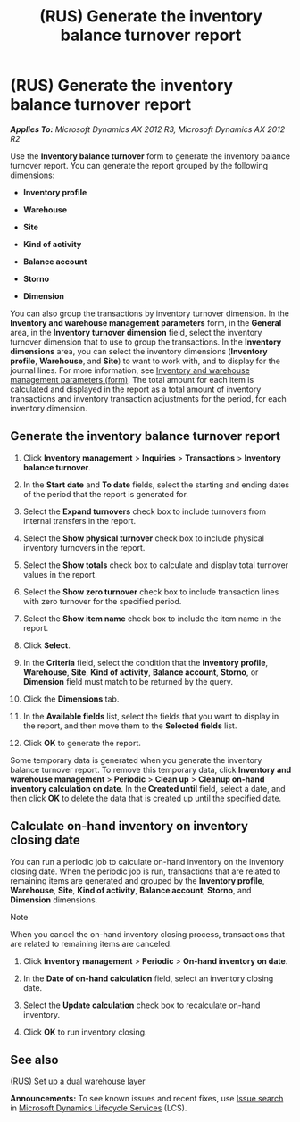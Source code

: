 ﻿---
title: (RUS) Generate the inventory balance turnover report
TOCTitle: (RUS) Generate the inventory balance turnover report
ms:assetid: c627af2e-4f93-4b4b-8e28-4dea032af299
ms:mtpsurl: https://technet.microsoft.com/en-us/library/Dn126127(v=AX.60)
ms:contentKeyID: 52075431
ms.date: 04/18/2014
mtps_version: v=AX.60
f1_keywords:
- warehouse
- trial balance
- generate trial balance
- warehouse trial balance
---

# (RUS) Generate the inventory balance turnover report 


_**Applies To:** Microsoft Dynamics AX 2012 R3, Microsoft Dynamics AX 2012 R2_

Use the **Inventory balance turnover** form to generate the inventory balance turnover report. You can generate the report grouped by the following dimensions:

  - **Inventory profile**

  - **Warehouse**

  - **Site**

  - **Kind of activity**

  - **Balance account**

  - **Storno**

  - **Dimension**

You can also group the transactions by inventory turnover dimension. In the **Inventory and warehouse management parameters** form, in the **General** area, in the **Inventory turnover dimension** field, select the inventory turnover dimension that to use to group the transactions. In the **Inventory dimensions** area, you can select the inventory dimensions (**Inventory profile**, **Warehouse**, and **Site**) to want to work with, and to display for the journal lines. For more information, see [Inventory and warehouse management parameters (form)](https://technet.microsoft.com/en-us/library/aa587658\(v=ax.60\)). The total amount for each item is calculated and displayed in the report as a total amount of inventory transactions and inventory transaction adjustments for the period, for each inventory dimension.

## Generate the inventory balance turnover report

1.  Click **Inventory management** \> **Inquiries** \> **Transactions** \> **Inventory balance turnover**.

2.  In the **Start date** and **To date** fields, select the starting and ending dates of the period that the report is generated for.

3.  Select the **Expand turnovers** check box to include turnovers from internal transfers in the report.

4.  Select the **Show physical turnover** check box to include physical inventory turnovers in the report.

5.  Select the **Show totals** check box to calculate and display total turnover values in the report.

6.  Select the **Show zero turnover** check box to include transaction lines with zero turnover for the specified period.

7.  Select the **Show item name** check box to include the item name in the report.

8.  Click **Select**.

9.  In the **Criteria** field, select the condition that the **Inventory profile**, **Warehouse**, **Site**, **Kind of activity**, **Balance account**, **Storno**, or **Dimension** field must match to be returned by the query.

10. Click the **Dimensions** tab.

11. In the **Available fields** list, select the fields that you want to display in the report, and then move them to the **Selected fields** list.

12. Click **OK** to generate the report.

Some temporary data is generated when you generate the inventory balance turnover report. To remove this temporary data, click **Inventory and warehouse management** \> **Periodic** \> **Clean up** \> **Cleanup on-hand inventory calculation on date**. In the **Created until** field, select a date, and then click **OK** to delete the data that is created up until the specified date.

## Calculate on-hand inventory on inventory closing date

You can run a periodic job to calculate on-hand inventory on the inventory closing date. When the periodic job is run, transactions that are related to remaining items are generated and grouped by the **Inventory profile**, **Warehouse**, **Site**, **Kind of activity**, **Balance account**, **Storno**, and **Dimension** dimensions.


> [!NOTE]
> <P>When you cancel the on-hand inventory closing process, transactions that are related to remaining items are canceled.</P>



1.  Click **Inventory management** \> **Periodic** \> **On-hand inventory on date**.

2.  In the **Date of on-hand calculation** field, select an inventory closing date.

3.  Select the **Update calculation** check box to recalculate on-hand inventory.

4.  Click **OK** to run inventory closing.

## See also

[(RUS) Set up a dual warehouse layer](rus-set-up-a-dual-warehouse-layer.md)

  
**Announcements:** To see known issues and recent fixes, use [Issue search](http://go.microsoft.com/fwlink/?linkid=389258) in [Microsoft Dynamics Lifecycle Services](http://go.microsoft.com/fwlink/?linkid=306505) (LCS).

